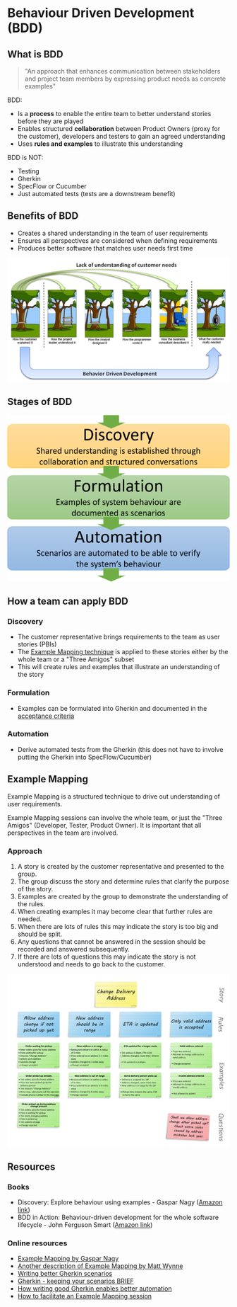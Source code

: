 # Behaviour Driven Development (BDD)

## What is BDD

> "An approach that enhances communication between stakeholders and project team members by expressing product needs as concrete examples"

BDD:

* Is a **process** to enable the entire team to better understand stories before they are played
* Enables structured **collaboration** between Product Owners (proxy for the customer), developers and testers to gain an agreed understanding
* Uses **rules and examples** to illustrate this understanding

BDD is NOT:

* Testing
* Gherkin
* SpecFlow or Cucumber
* Just automated tests (tests are a downstream benefit)

## Benefits of BDD

* Creates a shared understanding in the team of user requirements
* Ensures all perspectives are considered when defining requirements
* Produces better software that matches user needs first time

![bdd tree swing](images/bdd_tree_swing.png)

## Stages of BDD

![dicovery formulation automation](images/dicovery_formulation_automation.png)

## How a team can apply BDD

### Discovery

* The customer representative brings requirements to the team as user stories (PBIs)
* The [Example Mapping technique](#Example-Mapping) is applied to these stories either by the whole team or a "Three Amigos" subset
* This will create rules and examples that illustrate an understanding of the story

### Formulation

* Examples can be formulated into Gherkin and documented in the [acceptance criteria](acceptance-criteria.md)
  
### Automation

* Derive automated tests from the Gherkin (this does not have to involve putting the Gherkin into SpecFlow/Cucumber)

## Example Mapping

Example Mapping is a structured technique to drive out understanding of user requirements.

Example Mapping sessions can involve the whole team, or just the "Three Amigos" (Developer, Tester, Product Owner). It is important that all perspectives in the team are involved.

### Approach

1. A story is created by the customer representative and presented to the group.
1. The group discuss the story and determine rules that clarify the purpose of the story.
1. Examples are created by the group to demonstrate the understanding of the rules.
1. When creating examples it may become clear that further rules are needed.
1. When there are lots of rules this may indicate the story is too big and should be split.
1. Any questions that cannot be answered in the session should be recorded and answered subsequently.
1. If there are lots of questions this may indicate the story is not understood and needs to go back to the customer.

![Example Mapping](images/example_mapping.png)

## Resources

### Books

* Discovery: Explore behaviour using examples - Gaspar Nagy
  ([Amazon link](https://www.amazon.co.uk/Discovery-Explore-behaviour-using-examples/dp/1983591254/ref=sr_1_2?keywords=bdd+discovery&qid=1572530563&s=books&sr=1-2))
* BDD in Action: Behaviour-driven development for the whole software lifecycle - John Ferguson Smart
  ([Amazon link](https://www.amazon.co.uk/BDD-Action-Behavior-driven-development-lifecycle/dp/161729165X/ref=sr_1_1?keywords=bdd&qid=1572530667&s=books&sr=1-1))

### Online resources

* [Example Mapping by Gaspar Nagy](http://gasparnagy.com/2019/05/divide-conquer-a-la-bdd-story-rule-scenario/)
* [Another description of Example Mapping by Matt Wynne](https://cucumber.io/blog/example-mapping-introduction/)
* [Writing better Gherkin scenarios](http://gasparnagy.com/2019/05/clean-up-bad-bdd-scenarios/?utm_source=BDD+Addicts+Newsletter&utm_campaign=d1bc786403-BDD_Addict_Newsletter_August_2019&utm_medium=email&utm_term=0_becf448392-d1bc786403-180800965)
* [Gherkin - keeping your scenarios BRIEF](https://cucumber.io/blog/keep-your-scenarios-brief/)
* [How writing good Gherkin enables better automation](http://angiejones.tech/writing-good-gherkin-enables-good-test-automation/?goal=0_02cca1920b-4b08e68d18-289488633&mc_cid=4b08e68d18&mc_eid=a98df43caa)
* [How to facilitate an Example Mapping session](http://gasparnagy.com/2019/04/example-mapping-the-good-enough-facilitator/?utm_source=BDD+Addicts+Newsletter&utm_campaign=1c0d110c08-BDD_Addict_Newsletter_August_2019_COPY_01&utm_medium=email&utm_term=0_becf448392-1c0d110c08-180800965)
